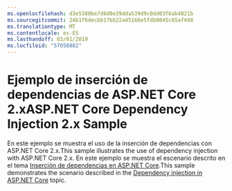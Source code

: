 ```yaml
---
ms.openlocfilehash: d3e5380be7d6d0e39dda539d9c0dd03f6ab4821b
ms.sourcegitcommit: 24b1f6decbb17bb22a45166e5fdb0845c65af498
ms.translationtype: MT
ms.contentlocale: es-ES
ms.lasthandoff: 03/01/2019
ms.locfileid: "57058882"
---
```

# <a name="aspnet-core-dependency-injection-2x-sample"></a><span data-ttu-id="80b0f-101">Ejemplo de inserción de dependencias de ASP.NET Core 2.x</span><span class="sxs-lookup"><span data-stu-id="80b0f-101">ASP.NET Core Dependency Injection 2.x Sample</span></span>

<span data-ttu-id="80b0f-102">En este ejemplo se muestra el uso de la inserción de dependencias con ASP.NET Core 2.x.</span><span class="sxs-lookup"><span data-stu-id="80b0f-102">This sample illustrates the use of dependency injection with ASP.NET Core 2.x.</span></span> <span data-ttu-id="80b0f-103">En este ejemplo se muestra el escenario descrito en el tema [Inserción de dependencias en ASP.NET Core](https://docs.microsoft.com/aspnet/core/fundamentals/dependency-injection).</span><span class="sxs-lookup"><span data-stu-id="80b0f-103">This sample demonstrates the scenario described in the [Dependency injection in ASP.NET Core](https://docs.microsoft.com/aspnet/core/fundamentals/dependency-injection) topic.</span></span>
